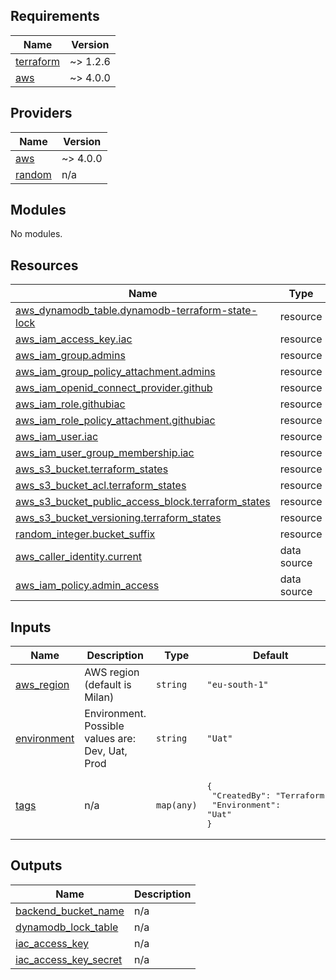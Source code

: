 ## Requirements

| Name | Version |
|------|---------|
| <a name="requirement_terraform"></a> [terraform](#requirement\_terraform) | ~> 1.2.6 |
| <a name="requirement_aws"></a> [aws](#requirement\_aws) | ~> 4.0.0 |

## Providers

| Name | Version |
|------|---------|
| <a name="provider_aws"></a> [aws](#provider\_aws) | ~> 4.0.0 |
| <a name="provider_random"></a> [random](#provider\_random) | n/a |

## Modules

No modules.

## Resources

| Name | Type |
|------|------|
| [aws_dynamodb_table.dynamodb-terraform-state-lock](https://registry.terraform.io/providers/hashicorp/aws/latest/docs/resources/dynamodb_table) | resource |
| [aws_iam_access_key.iac](https://registry.terraform.io/providers/hashicorp/aws/latest/docs/resources/iam_access_key) | resource |
| [aws_iam_group.admins](https://registry.terraform.io/providers/hashicorp/aws/latest/docs/resources/iam_group) | resource |
| [aws_iam_group_policy_attachment.admins](https://registry.terraform.io/providers/hashicorp/aws/latest/docs/resources/iam_group_policy_attachment) | resource |
| [aws_iam_openid_connect_provider.github](https://registry.terraform.io/providers/hashicorp/aws/latest/docs/resources/iam_openid_connect_provider) | resource |
| [aws_iam_role.githubiac](https://registry.terraform.io/providers/hashicorp/aws/latest/docs/resources/iam_role) | resource |
| [aws_iam_role_policy_attachment.githubiac](https://registry.terraform.io/providers/hashicorp/aws/latest/docs/resources/iam_role_policy_attachment) | resource |
| [aws_iam_user.iac](https://registry.terraform.io/providers/hashicorp/aws/latest/docs/resources/iam_user) | resource |
| [aws_iam_user_group_membership.iac](https://registry.terraform.io/providers/hashicorp/aws/latest/docs/resources/iam_user_group_membership) | resource |
| [aws_s3_bucket.terraform_states](https://registry.terraform.io/providers/hashicorp/aws/latest/docs/resources/s3_bucket) | resource |
| [aws_s3_bucket_acl.terraform_states](https://registry.terraform.io/providers/hashicorp/aws/latest/docs/resources/s3_bucket_acl) | resource |
| [aws_s3_bucket_public_access_block.terraform_states](https://registry.terraform.io/providers/hashicorp/aws/latest/docs/resources/s3_bucket_public_access_block) | resource |
| [aws_s3_bucket_versioning.terraform_states](https://registry.terraform.io/providers/hashicorp/aws/latest/docs/resources/s3_bucket_versioning) | resource |
| [random_integer.bucket_suffix](https://registry.terraform.io/providers/hashicorp/random/latest/docs/resources/integer) | resource |
| [aws_caller_identity.current](https://registry.terraform.io/providers/hashicorp/aws/latest/docs/data-sources/caller_identity) | data source |
| [aws_iam_policy.admin_access](https://registry.terraform.io/providers/hashicorp/aws/latest/docs/data-sources/iam_policy) | data source |

## Inputs

| Name | Description | Type | Default | Required |
|------|-------------|------|---------|:--------:|
| <a name="input_aws_region"></a> [aws\_region](#input\_aws\_region) | AWS region (default is Milan) | `string` | `"eu-south-1"` | no |
| <a name="input_environment"></a> [environment](#input\_environment) | Environment. Possible values are: Dev, Uat, Prod | `string` | `"Uat"` | no |
| <a name="input_tags"></a> [tags](#input\_tags) | n/a | `map(any)` | <pre>{<br>  "CreatedBy": "Terraform",<br>  "Environment": "Uat"<br>}</pre> | no |

## Outputs

| Name | Description |
|------|-------------|
| <a name="output_backend_bucket_name"></a> [backend\_bucket\_name](#output\_backend\_bucket\_name) | n/a |
| <a name="output_dynamodb_lock_table"></a> [dynamodb\_lock\_table](#output\_dynamodb\_lock\_table) | n/a |
| <a name="output_iac_access_key"></a> [iac\_access\_key](#output\_iac\_access\_key) | n/a |
| <a name="output_iac_access_key_secret"></a> [iac\_access\_key\_secret](#output\_iac\_access\_key\_secret) | n/a |

